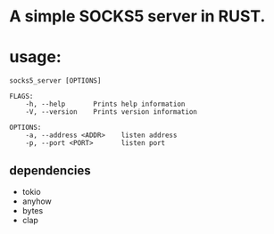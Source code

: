# A simple SOCKS5 server in RUST.

# usage:
```
socks5_server [OPTIONS]

FLAGS:
    -h, --help       Prints help information
    -V, --version    Prints version information

OPTIONS:
    -a, --address <ADDR>    listen address
    -p, --port <PORT>       listen port

```

## dependencies
* tokio
* anyhow
* bytes
* clap
